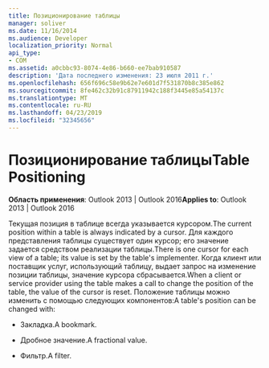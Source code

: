 ```yaml
---
title: Позиционирование таблицы
manager: soliver
ms.date: 11/16/2014
ms.audience: Developer
localization_priority: Normal
api_type:
- COM
ms.assetid: a0cbbc93-8074-4e86-b660-ee7bab910587
description: 'Дата последнего изменения: 23 июля 2011 г.'
ms.openlocfilehash: 656f696c58e9b62e7e601d7f531870b8c385e862
ms.sourcegitcommit: 8fe462c32b91c87911942c188f3445e85a54137c
ms.translationtype: MT
ms.contentlocale: ru-RU
ms.lasthandoff: 04/23/2019
ms.locfileid: "32345656"
---
```

# <a name="table-positioning"></a><span data-ttu-id="5446c-103">Позиционирование таблицы</span><span class="sxs-lookup"><span data-stu-id="5446c-103">Table Positioning</span></span>

  
  
<span data-ttu-id="5446c-104">**Область применения**: Outlook 2013 | Outlook 2016</span><span class="sxs-lookup"><span data-stu-id="5446c-104">**Applies to**: Outlook 2013 | Outlook 2016</span></span> 
  
<span data-ttu-id="5446c-105">Текущая позиция в таблице всегда указывается курсором.</span><span class="sxs-lookup"><span data-stu-id="5446c-105">The current position within a table is always indicated by a cursor.</span></span> <span data-ttu-id="5446c-106">Для каждого представления таблицы существует один курсор; его значение задается средством реализации таблицы.</span><span class="sxs-lookup"><span data-stu-id="5446c-106">There is one cursor for each view of a table; its value is set by the table's implementer.</span></span> <span data-ttu-id="5446c-107">Когда клиент или поставщик услуг, использующий таблицу, выдает запрос на изменение позиции таблицы, значение курсора сбрасывается.</span><span class="sxs-lookup"><span data-stu-id="5446c-107">When a client or service provider using the table makes a call to change the position of the table, the value of the cursor is reset.</span></span> <span data-ttu-id="5446c-108">Положение таблицы можно изменить с помощью следующих компонентов:</span><span class="sxs-lookup"><span data-stu-id="5446c-108">A table's position can be changed with:</span></span>
  
- <span data-ttu-id="5446c-109">Закладка.</span><span class="sxs-lookup"><span data-stu-id="5446c-109">A bookmark.</span></span>
    
- <span data-ttu-id="5446c-110">Дробное значение.</span><span class="sxs-lookup"><span data-stu-id="5446c-110">A fractional value.</span></span>
    
- <span data-ttu-id="5446c-111">Фильтр.</span><span class="sxs-lookup"><span data-stu-id="5446c-111">A filter.</span></span>
    

